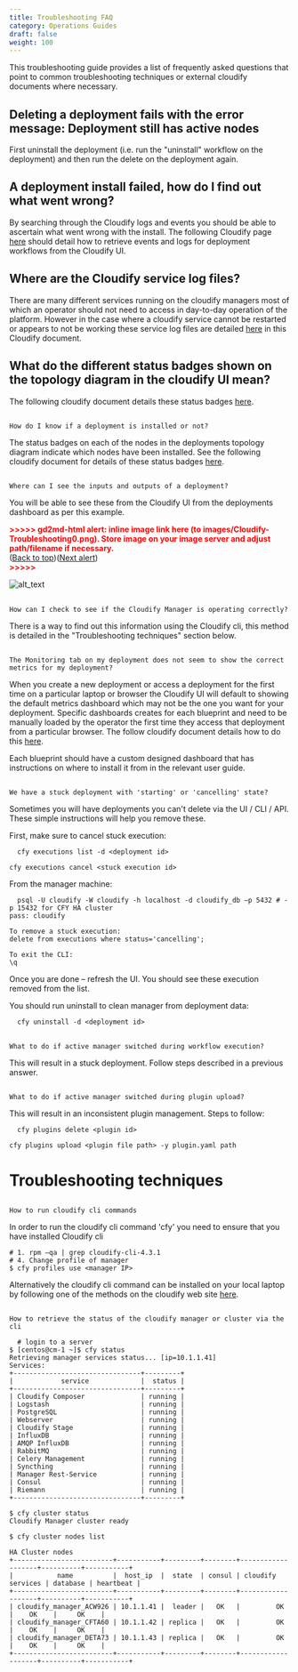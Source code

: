 ```yaml
---
title: Troubleshooting FAQ
category: Operations Guides
draft: false
weight: 100
---
```

This troubleshooting guide provides a list of frequently asked questions that point to common troubleshooting techniques or external cloudify documents where necessary.

## Deleting a deployment fails with the error message: **Deployment still has active nodes**

First uninstall the deployment (i.e. run the "uninstall" workflow on the deployment) and then run the delete on the deployment again.


## A deployment install failed, how do I find out what went wrong?

By searching through the Cloudify logs and events you should be able to ascertain what went wrong with the install.  The following Cloudify page [here](http://docs.getcloudify.org/4.3.0/manager_webui/deployments-page/) should detail how to retrieve events and logs for deployment workflows from the Cloudify UI.


## Where are the Cloudify service log files?

There are many different services running on the cloudify managers most of which an operator should not need to access in day-to-day operation of the platform.  However in the case where a cloudify service cannot be restarted or appears to not be working these service log files are detailed [here](http://docs.getcloudify.org/4.3.0/manager/service-logs/) in this Cloudify document.


## What do the different status badges shown on the topology diagram in the cloudify UI mean?

The following cloudify document details these status badges [here](http://docs.getcloudify.org/4.3.0/manager_webui/deployments-page/).


## 
    How do I know if a deployment is installed or not?

The status badges on each of the nodes in the deployments topology diagram indicate which nodes have been installed.  See the following cloudify document for details of these status badges [here](http://docs.getcloudify.org/4.3.0/manager_webui/deployments-page/).


## 
    Where can I see the inputs and outputs of a deployment?

You will be able to see these from the Cloudify UI from the deployments dashboard as per this example.



<p id="gdcalert1" ><span style="color: red; font-weight: bold">>>>>>  gd2md-html alert: inline image link here (to images/Cloudify-Troubleshooting0.png). Store image on your image server and adjust path/filename if necessary. </span><br>(<a href="#">Back to top</a>)(<a href="#gdcalert2">Next alert</a>)<br><span style="color: red; font-weight: bold">>>>>> </span></p>


![alt_text](images/Cloudify-Troubleshooting0.png "image_tooltip")
 


## 
    How can I check to see if the Cloudify Manager is operating correctly?

There is a way to find out this information using the Cloudify cli, this method is detailed in the "Troubleshooting techniques" section below.


## 
    The Monitoring tab on my deployment does not seem to show the correct metrics for my deployment?

When you create a new deployment or access a deployment for the first time on a particular laptop or browser the Cloudify UI will default to showing the default metrics dashboard which may not be the one you want for your deployment.  Specific dashboards creates for each blueprint and need to be manually loaded by the operator the first time they access that deployment from a particular browser.  The follow cloudify document details how to do this [here](http://docs.getcloudify.org/4.3.0/manager_webui/default-widgets-ref/).

Each blueprint should have a custom designed dashboard that has instructions on where to install it from in the relevant user guide.  


## 
    We have a stuck deployment with 'starting' or 'cancelling' state?

Sometimes you will have deployments you can't delete via the UI / CLI / API. These simple instructions will help you remove these.

First, make sure to cancel stuck execution:


```
  cfy executions list -d <deployment id>

cfy executions cancel <stuck execution id>

```


From the manager machine:


```
  psql -U cloudify -W cloudify -h localhost -d cloudify_db –p 5432 # -p 15432 for CFY HA cluster
pass: cloudify

To remove a stuck execution:
delete from executions where status='cancelling';

To exit the CLI:
\q

```


Once you are done – refresh the UI. You should see these execution removed from the list.

You should run uninstall to clean manager from deployment data:


```
  cfy uninstall -d <deployment id>

```



## 
    What to do if active manager switched during workflow execution?

This will result in a stuck deployment. Follow steps described in a previous answer.


## 
    What to do if active manager switched during plugin upload?

This will result in an inconsistent plugin management. Steps to follow:


```
  cfy plugins delete <plugin id>

cfy plugins upload <plugin file path> -y plugin.yaml path

```



# Troubleshooting techniques


## 
    How to run cloudify cli commands

In order to run the cloudify cli command 'cfy' you need to ensure that you have installed Cloudify cli


```
# 1. rpm –qa | grep cloudify-cli-4.3.1
# 4. Change profile of manager
$ cfy profiles use <manager IP>

```


Alternatively the cloudify cli command can be installed on your local laptop by following one of the methods on the cloudify web site [here](http://docs.getcloudify.org/4.3.0/installation/from-packages/).


## 
    How to retrieve the status of the cloudify manager or cluster via the cli


```
  # login to a server
$ [centos@cm-1 ~]$ cfy status
Retrieving manager services status... [ip=10.1.1.41]
Services:
+--------------------------------+---------+
|            service             |  status |
+--------------------------------+---------+
| Cloudify Composer              | running |
| Logstash                       | running |
| PostgreSQL                     | running |
| Webserver                      | running |
| Cloudify Stage                 | running |
| InfluxDB                       | running |
| AMQP InfluxDB                  | running |
| RabbitMQ                       | running |
| Celery Management              | running |
| Syncthing                      | running |
| Manager Rest-Service           | running |
| Consul                         | running |
| Riemann                        | running |
+--------------------------------+---------+

$ cfy cluster status
Cloudify Manager cluster ready

$ cfy cluster nodes list

HA Cluster nodes
+-------------------------+-----------+---------+--------+-------------------+----------+-----------+
|           name          |  host_ip  |  state  | consul | cloudify services | database | heartbeat |
+-------------------------+-----------+---------+--------+-------------------+----------+-----------+
| cloudify_manager_ACW926 | 10.1.1.41 |  leader |   OK   |         OK        |    OK    |     OK    |
| cloudify_manager_CFTA60 | 10.1.1.42 | replica |   OK   |         OK        |    OK    |     OK    |
| cloudify_manager_DETA73 | 10.1.1.43 | replica |   OK   |         OK        |    OK    |     OK    |
+-------------------------+-----------+---------+--------+-------------------+----------+-----------+
```
